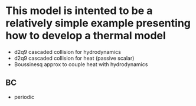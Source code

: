 
# This model is intented to be a relatively simple example presenting how to develop a thermal model

* d2q9 cascaded collision for hydrodynamics
* d2q9 cascaded collision for heat (passive scalar)
* Boussinesq approx to couple heat with hydrodynamics

## BC

* periodic
